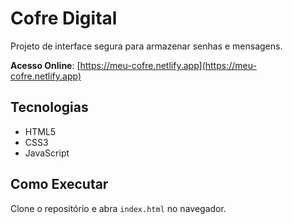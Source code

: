 # Cofre Digital

Projeto de interface segura para armazenar senhas e mensagens.

**Acesso Online**: [https://meu-cofre.netlify.app](https://meu-cofre.netlify.app)

## Tecnologias
- HTML5
- CSS3
- JavaScript

## Como Executar
Clone o repositório e abra `index.html` no navegador.